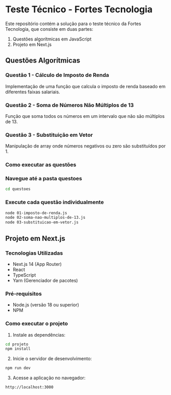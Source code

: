 # Teste Técnico - Fortes Tecnologia

Este repositório contém a solução para o teste técnico da Fortes Tecnologia, que consiste em duas partes:

1. Questões algorítmicas em JavaScript
2. Projeto em Next.js

## Questões Algorítmicas

### Questão 1 - Cálculo de Imposto de Renda

Implementação de uma função que calcula o imposto de renda baseado em diferentes faixas salariais.

### Questão 2 - Soma de Números Não Múltiplos de 13

Função que soma todos os números em um intervalo que não são múltiplos de 13.

### Questão 3 - Substituição em Vetor

Manipulação de array onde números negativos ou zero são substituídos por 1.

### Como executar as questões

### Navegue até a pasta questoes

```bash
cd questoes
```

### Execute cada questão individualmente

```bash
node 01-imposto-de-renda.js
node 02-soma-nao-multiplos-de-13.js
node 03-substituicao-em-vetor.js
```

## Projeto em Next.js

### Tecnologias Utilizadas

- Next.js 14 (App Router)
- React
- TypeScript
- Yarn (Gerenciador de pacotes)

### Pré-requisitos

- Node.js (versão 18 ou superior)
- NPM

### Como executar o projeto

1. Instale as dependências:

```bash
cd projeto
npm install
```

2. Inicie o servidor de desenvolvimento:

```bash
npm run dev
```

3. Acesse a aplicação no navegador:

```bash
http://localhost:3000
```
